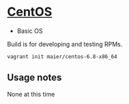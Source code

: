# [CentOS](http://centos.org)

* Basic OS

Build is for developing and testing RPMs.

`vagrant init maier/centos-6.8-x86_64`

## Usage notes

None at this time
